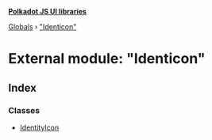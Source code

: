 **[Polkadot JS UI libraries](../README.md)**

[Globals](../globals.md) › ["Identicon"](_identicon_.md)

# External module: "Identicon"

## Index

### Classes

* [IdentityIcon](../classes/_identicon_.identityicon.md)